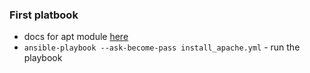 ### First platbook

- docs for apt module [here](https://docs.ansible.com/ansible/latest/collections/ansible/builtin/apt_module.html)
- `ansible-playbook --ask-become-pass install_apache.yml` - run the playbook